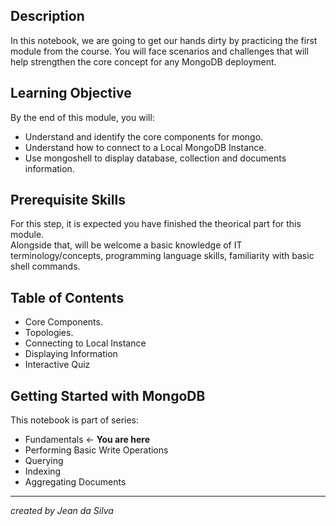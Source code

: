 ## Description
In this notebook, we are going to get our hands dirty by practicing the first module from the course.
You will face scenarios and challenges that will help strengthen the core concept for any MongoDB deployment.


## Learning Objective
By the end of this module, you will:

- Understand and identify the core components for mongo.
- Understand how to connect to a Local MongoDB Instance.
- Use mongoshell to display database, collection and documents information.


## Prerequisite Skills

For this step, it is expected you have finished the theorical part for this module.  
Alongside that, will be welcome a basic knowledge of IT terminology/concepts, programming language skills, familiarity with basic shell commands.


## Table of Contents

- Core Components.
- Topologies.
- Connecting to Local Instance
- Displaying Information
- Interactive Quiz


## Getting Started with MongoDB
This notebook is part of series:

- Fundamentals ← **You are here**
- Performing Basic Write Operations
- Querying
- Indexing
- Aggregating Documents






---
*created by Jean da Silva*
